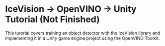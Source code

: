 # IceVision → OpenVINO → Unity Tutorial (Not Finished)
This tutorial covers training an object detector with the IceVision library and implementing it in a Unity game engine project using the OpenVINO Toolkit.

